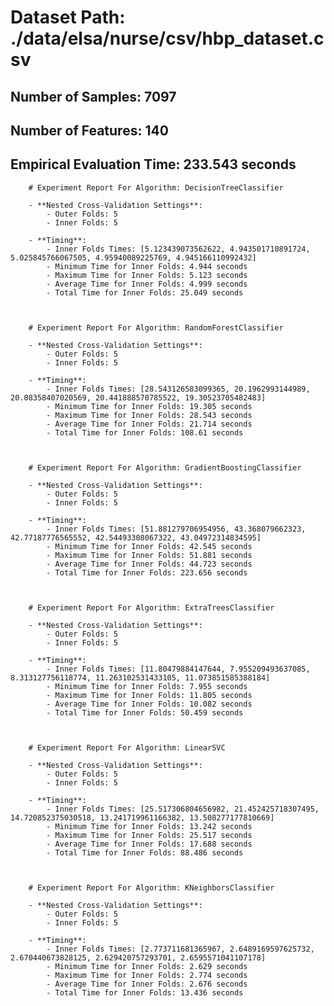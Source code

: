 # Dataset Path: ./data/elsa/nurse/csv/hbp_dataset.csv
## Number of Samples: 7097
## Number of Features: 140

## Empirical Evaluation Time: 233.543 seconds


        # Experiment Report For Algorithm: DecisionTreeClassifier

        - **Nested Cross-Validation Settings**:
            - Outer Folds: 5
            - Inner Folds: 5

        - **Timing**:
            - Inner Folds Times: [5.123439073562622, 4.943501710891724, 5.025845766067505, 4.95940089225769, 4.945166110992432]
            - Minimum Time for Inner Folds: 4.944 seconds
            - Maximum Time for Inner Folds: 5.123 seconds
            - Average Time for Inner Folds: 4.999 seconds
            - Total Time for Inner Folds: 25.049 seconds
        


        # Experiment Report For Algorithm: RandomForestClassifier

        - **Nested Cross-Validation Settings**:
            - Outer Folds: 5
            - Inner Folds: 5

        - **Timing**:
            - Inner Folds Times: [28.543126583099365, 20.1962993144989, 20.08358407020569, 20.441888570785522, 19.30523705482483]
            - Minimum Time for Inner Folds: 19.305 seconds
            - Maximum Time for Inner Folds: 28.543 seconds
            - Average Time for Inner Folds: 21.714 seconds
            - Total Time for Inner Folds: 108.61 seconds
        


        # Experiment Report For Algorithm: GradientBoostingClassifier

        - **Nested Cross-Validation Settings**:
            - Outer Folds: 5
            - Inner Folds: 5

        - **Timing**:
            - Inner Folds Times: [51.881279706954956, 43.368079662323, 42.77187776565552, 42.54493308067322, 43.04972314834595]
            - Minimum Time for Inner Folds: 42.545 seconds
            - Maximum Time for Inner Folds: 51.881 seconds
            - Average Time for Inner Folds: 44.723 seconds
            - Total Time for Inner Folds: 223.656 seconds
        


        # Experiment Report For Algorithm: ExtraTreesClassifier

        - **Nested Cross-Validation Settings**:
            - Outer Folds: 5
            - Inner Folds: 5

        - **Timing**:
            - Inner Folds Times: [11.80479884147644, 7.955209493637085, 8.313127756118774, 11.263102531433105, 11.073851585388184]
            - Minimum Time for Inner Folds: 7.955 seconds
            - Maximum Time for Inner Folds: 11.805 seconds
            - Average Time for Inner Folds: 10.082 seconds
            - Total Time for Inner Folds: 50.459 seconds
        


        # Experiment Report For Algorithm: LinearSVC

        - **Nested Cross-Validation Settings**:
            - Outer Folds: 5
            - Inner Folds: 5

        - **Timing**:
            - Inner Folds Times: [25.517306804656982, 21.452425718307495, 14.720852375030518, 13.241719961166382, 13.508277177810669]
            - Minimum Time for Inner Folds: 13.242 seconds
            - Maximum Time for Inner Folds: 25.517 seconds
            - Average Time for Inner Folds: 17.688 seconds
            - Total Time for Inner Folds: 88.486 seconds
        


        # Experiment Report For Algorithm: KNeighborsClassifier

        - **Nested Cross-Validation Settings**:
            - Outer Folds: 5
            - Inner Folds: 5

        - **Timing**:
            - Inner Folds Times: [2.773711681365967, 2.6489169597625732, 2.670440673828125, 2.629420757293701, 2.6595571041107178]
            - Minimum Time for Inner Folds: 2.629 seconds
            - Maximum Time for Inner Folds: 2.774 seconds
            - Average Time for Inner Folds: 2.676 seconds
            - Total Time for Inner Folds: 13.436 seconds
        

